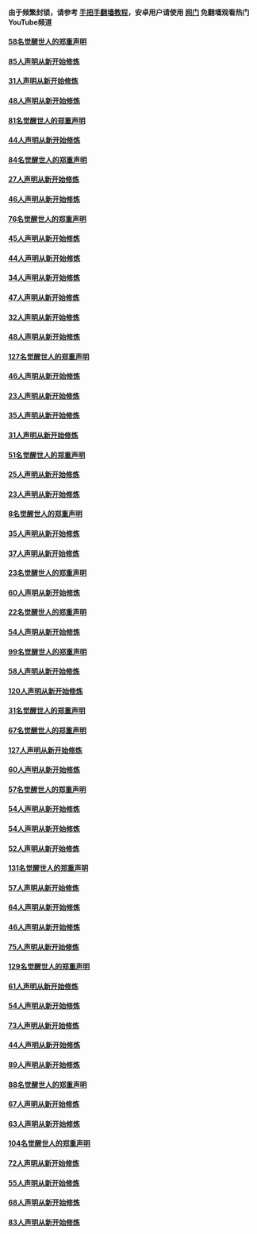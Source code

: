 #### 由于频繁封锁，请参考 [手把手翻墙教程](https://github.com/gfw-breaker/guides/wiki/)，安卓用户请使用 [网门](https://github.com/gfw-breaker/nogfw/blob/master/dl.md?t=03091600) 免翻墙观看热门YouTube频道 

#### [58名觉醒世人的郑重声明](../pages/91/421845.md?t=03091600) 

#### [85人声明从新开始修炼](../pages/91/421769.md?t=03091600) 

#### [31人声明从新开始修炼](../pages/91/421763.md?t=03091600) 

#### [48人声明从新开始修炼](../pages/91/421605.md?t=03091600) 

#### [81名觉醒世人的郑重声明](../pages/91/421656.md?t=03091600) 

#### [44人声明从新开始修炼](../pages/91/421544.md?t=03091600) 

#### [84名觉醒世人的郑重声明](../pages/91/421543.md?t=03091600) 

#### [27人声明从新开始修炼](../pages/91/421465.md?t=03091600) 

#### [46人声明从新开始修炼](../pages/91/421454.md?t=03091600) 

#### [76名觉醒世人的郑重声明](../pages/91/421453.md?t=03091600) 

#### [45人声明从新开始修炼](../pages/91/421452.md?t=03091600) 

#### [44人声明从新开始修炼](../pages/91/421422.md?t=03091600) 

#### [34人声明从新开始修炼](../pages/91/421322.md?t=03091600) 

#### [47人声明从新开始修炼](../pages/91/421264.md?t=03091600) 

#### [32人声明从新开始修炼](../pages/91/421225.md?t=03091600) 

#### [48人声明从新开始修炼](../pages/91/421202.md?t=03091600) 

#### [127名觉醒世人的郑重声明](../pages/91/421224.md?t=03091600) 

#### [46人声明从新开始修炼](../pages/91/421203.md?t=03091600) 

#### [23人声明从新开始修炼](../pages/91/421138.md?t=03091600) 

#### [35人声明从新开始修炼](../pages/91/421122.md?t=03091600) 

#### [31人声明从新开始修炼](../pages/91/421081.md?t=03091600) 

#### [51名觉醒世人的郑重声明](../pages/91/421080.md?t=03091600) 

#### [25人声明从新开始修炼](../pages/91/421020.md?t=03091600) 

#### [23人声明从新开始修炼](../pages/91/420884.md?t=03091600) 

#### [8名觉醒世人的郑重声明](../pages/91/420883.md?t=03091600) 

#### [35人声明从新开始修炼](../pages/91/420809.md?t=03091600) 

#### [37人声明从新开始修炼](../pages/91/420766.md?t=03091600) 

#### [23名觉醒世人的郑重声明](../pages/91/420765.md?t=03091600) 

#### [60人声明从新开始修炼](../pages/91/420727.md?t=03091600) 

#### [22名觉醒世人的郑重声明](../pages/91/420726.md?t=03091600) 

#### [54人声明从新开始修炼](../pages/91/420529.md?t=03091600) 

#### [99名觉醒世人的郑重声明](../pages/91/420528.md?t=03091600) 

#### [58人声明从新开始修炼](../pages/91/420198.md?t=03091600) 

#### [120人声明从新开始修炼](../pages/91/420141.md?t=03091600) 

#### [31名觉醒世人的郑重声明](../pages/91/420197.md?t=03091600) 

#### [67名觉醒世人的郑重声明](../pages/91/420140.md?t=03091600) 

#### [127人声明从新开始修炼](../pages/91/420082.md?t=03091600) 

#### [60人声明从新开始修炼](../pages/91/420081.md?t=03091600) 

#### [57名觉醒世人的郑重声明](../pages/91/420080.md?t=03091600) 

#### [54人声明从新开始修炼](../pages/91/419533.md?t=03091600) 

#### [54人声明从新开始修炼](../pages/91/419532.md?t=03091600) 

#### [52人声明从新开始修炼](../pages/91/419531.md?t=03091600) 

#### [131名觉醒世人的郑重声明](../pages/91/419530.md?t=03091600) 

#### [57人声明从新开始修炼](../pages/91/419430.md?t=03091600) 

#### [64人声明从新开始修炼](../pages/91/419429.md?t=03091600) 

#### [46人声明从新开始修炼](../pages/91/419428.md?t=03091600) 

#### [75人声明从新开始修炼](../pages/91/419427.md?t=03091600) 

#### [129名觉醒世人的郑重声明](../pages/91/419426.md?t=03091600) 

#### [61人声明从新开始修炼](../pages/91/419198.md?t=03091600) 

#### [54人声明从新开始修炼](../pages/91/419197.md?t=03091600) 

#### [73人声明从新开始修炼](../pages/91/419196.md?t=03091600) 

#### [44人声明从新开始修炼](../pages/91/419075.md?t=03091600) 

#### [89人声明从新开始修炼](../pages/91/419074.md?t=03091600) 

#### [88名觉醒世人的郑重声明](../pages/91/419195.md?t=03091600) 

#### [67人声明从新开始修炼](../pages/91/419073.md?t=03091600) 

#### [63人声明从新开始修炼](../pages/91/419072.md?t=03091600) 

#### [104名觉醒世人的郑重声明](../pages/91/419071.md?t=03091600) 

#### [72人声明从新开始修炼](../pages/91/418902.md?t=03091600) 

#### [55人声明从新开始修炼](../pages/91/418901.md?t=03091600) 

#### [68人声明从新开始修炼](../pages/91/418900.md?t=03091600) 

#### [83人声明从新开始修炼](../pages/91/418757.md?t=03091600) 

